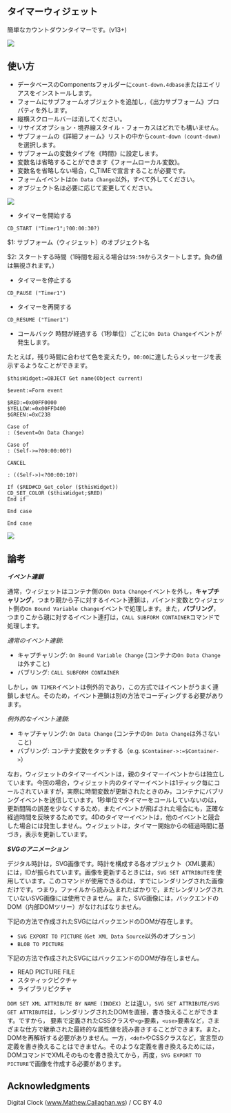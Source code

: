 タイマーウィジェット
---

簡単なカウントダウンタイマーです。(v13+)

![](https://github.com/miyako/4d-widget-count-down/blob/master/images/1.png)

使い方
---
* データベースのComponentsフォルダーに```count-down.4dbase```またはエイリアスをインストールします。
* フォームにサブフォームオブジェクトを追加し，《出力サブフォーム》プロパティを外します。
* 縦横スクロールバーは消してください。
* リサイズオプション・境界線スタイル・フォーカスはどれでも構いません。
* サブフォームの《詳細フォーム》リストの中から```count-down (count-down)```を選択します。
* サブフォームの変数タイプを《時間》に設定します。
* 変数名は省略することができます《フォームローカル変数》。
* 変数名を省略しない場合，C_TIMEで宣言することが必要です。
* フォームイベントは```On Data Change```以外，すべて外してください。
* オブジェクト名は必要に応じて変更してください。

![](https://github.com/miyako/4d-widget-count-down/blob/master/images/2.png)

* タイマーを開始する
```
CD_START ("Timer1";?00:00:30?)
```
$1: サブフォーム（ウィジェット）のオブジェクト名

$2: スタートする時間（1時間を超える場合は```59:59```からスタートします。負の値は無視されます。）

* タイマーを停止する
```
CD_PAUSE ("Timer1")
```

* タイマーを再開する
```
CD_RESUME ("Timer1")
```

* コールバック
時間が経過する（1秒単位）ごとに```On Data Change```イベントが発生します。

たとえば，残り時間に合わせて色を変えたり，```00:00```に達したらメッセージを表示するようなことができます。

```
$thisWidget:=OBJECT Get name(Object current)

$event:=Form event

$RED:=0x00FF0000
$YELLOW:=0x00FFD400
$GREEN:=0xC23B

Case of
: ($event=On Data Change)

Case of 
: (Self->=?00:00:00?)

CANCEL

: ((Self->)<?00:00:10?)

If ($RED#CD_Get_color ($thisWidget))
CD_SET_COLOR ($thisWidget;$RED)
End if 

End case 

End case 
```
![](https://github.com/miyako/4d-widget-count-down/blob/master/images/3.png)

論考
---

***イベント連鎖***

通常，ウィジェットはコンテナ側の```On Data Change```イベントを外し，**キャプチャリング**，つまり親から子に対するイベント連鎖は，バインド変数とウィジェット側の```On Bound Variable Change```イベントで処理します。また，**バブリング**，つまりこから親に対するイベント連打は，```CALL SUBFORM CONTAINER```コマンドで処理します。

*通常のイベント連鎖*:

* キャプチャリング: ```On Bound Variable Change``` (コンテナの```On Data Change```は外すこと)
* バブリング: ```CALL SUBFORM CONTAINER```


しかし，```ON TIMER```イベントは例外的であり，この方式ではイベントがうまく連鎖しません。そのため，イベント連鎖は別の方法でコーディングする必要があります。

*例外的なイベント連鎖*:

* キャプチャリング: ```On Data Change``` (コンテナの```On Data Change```は外さないこと)
* バブリング: コンテナ変数をタッチする（e.g. ```$Container->:=$Container->```）

なお，ウィジェットのタイマーイベントは，親のタイマーイベントからは独立しています。今回の場合，ウィジェット内のタイマーイベントは1ティック毎にコールされていますが，実際に時間変数が更新されたときのみ，コンテナにバブリングイベントを送信しています。1秒単位でタイマーをコールしていないのは，更新間隔の誤差を少なくするため，またイベントが飛ばされた場合にも，正確な経過時間を反映するためです。4Dのタイマーイベントは，他のイベントと競合した場合には発生しません。ウィジェットは，タイマー開始からの経過時間に基づき，表示を更新しています。

***SVGのアニメーション***

デジタル時計は，SVG画像です。時計を構成する各オブジェクト（XML要素）には，IDが振られています。画像を更新するときには，```SVG SET ATTRIBUTE```を使用しています。このコマンドが使用できるのは，すでにレンダリングされた画像だけです。つまり，ファイルから読み込まれたばかりで，まだレンダリングされていないSVG画像には使用できません。また，SVG画像には，バックエンドのDOM（内部DOMツリー）がなければなりません。

下記の方法で作成されたSVGにはバックエンドのDOMが存在します。

*  ```SVG EXPORT TO PICTURE``` (```Get XML Data Source```以外のオプション)
* ```BLOB TO PICTURE```

下記の方法で作成されたSVGにはバックエンドのDOMが存在しません。

* READ PICTURE FILE
* スタティックピクチャ
* ライブラリピクチャ

```DOM SET XML ATTRIBUTE BY NAME (INDEX) ```とは違い，```SVG SET ATTRIBUTE/SVG GET ATTRIBUTE```は，レンダリングされたDOMを直接，書き換えることができます。ですから， <def>要素で定義されたCSSクラスや```<g>```要素，```<use>```要素など，さまざまな仕方で継承された最終的な属性値を読み書きすることができます。また，DOMを再解析する必要がありません。一方，```<def>```やCSSクラスなど，宣言型の定義を書き換えることはできません。そのような定義を書き換えるためには，DOMコマンドでXMLそのものを書き換えてから，再度，```SVG EXPORT TO PICTURE```で画像を作成する必要があります。

Acknowledgments
---
Digital Clock (www.Mathew.Callaghan.ws) / CC BY 4.0
